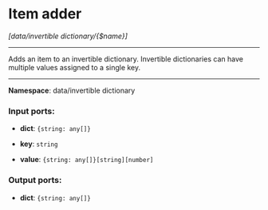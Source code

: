 # Item adder

_[data/invertible dictionary/{$name}]_

---

Adds an item to an invertible dictionary. Invertible dictionaries can have multiple values assigned to a single key.

---

__Namespace__: data/invertible dictionary

### Input ports:

* __dict__: ` {string: any[]} `


* __key__: ` string `


* __value__: ` {string: any[]}[string][number] `

### Output ports:

* __dict__: ` {string: any[]} `

